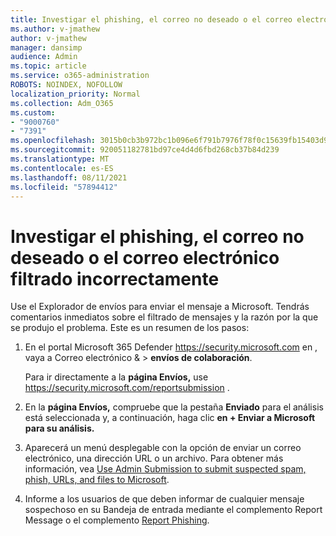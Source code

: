 ```yaml
---
title: Investigar el phishing, el correo no deseado o el correo electrónico filtrado incorrectamente
ms.author: v-jmathew
author: v-jmathew
manager: dansimp
audience: Admin
ms.topic: article
ms.service: o365-administration
ROBOTS: NOINDEX, NOFOLLOW
localization_priority: Normal
ms.collection: Adm_O365
ms.custom:
- "9000760"
- "7391"
ms.openlocfilehash: 3015b0cb3b972bc1b096e6f791b7976f78f0c15639fb15403d9b0c134a09e1cf
ms.sourcegitcommit: 920051182781bd97ce4d4d6fbd268cb37b84d239
ms.translationtype: MT
ms.contentlocale: es-ES
ms.lasthandoff: 08/11/2021
ms.locfileid: "57894412"
---
```

# <a name="investigate-phishing-spam-or-incorrectly-filtered-email"></a>Investigar el phishing, el correo no deseado o el correo electrónico filtrado incorrectamente

Use el Explorador de envíos para enviar el mensaje a Microsoft. Tendrás comentarios inmediatos sobre el filtrado de mensajes y la razón por la que se produjo el problema. Este es un resumen de los pasos:

1. En el portal Microsoft 365 Defender <https://security.microsoft.com> en , vaya a Correo electrónico &  \> **envíos de colaboración**.

   Para ir directamente a la **página Envíos,** use <https://security.microsoft.com/reportsubmission> .

2. En la **página Envíos,** compruebe que la pestaña **Enviado** para el análisis está seleccionada y, a continuación, haga clic **en + Enviar a Microsoft para su análisis.**

3. Aparecerá un menú desplegable con la opción de enviar un correo electrónico, una dirección URL o un archivo. Para obtener más información, vea [Use Admin Submission to submit suspected spam, phish, URLs, and files to Microsoft](https://docs.microsoft.com/microsoft-365/security/office-365-security/admin-submission).

4. Informe a los usuarios de que deben informar de cualquier mensaje sospechoso en su Bandeja de entrada mediante el complemento Report Message o el complemento [Report Phishing](https://docs.microsoft.com/microsoft-365/security/office-365-security/enable-the-report-message-add-in).
